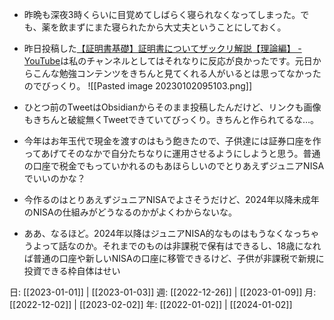 - 昨晩も深夜3時くらいに目覚めてしばらく寝られなくなってしまった。でも、薬を飲まずにまた寝られたから大丈夫ということにしておく。
- 昨日投稿した[【証明書基礎】証明書についてザックリ解説【理論編】 - YouTube](https://www.youtube.com/watch?v=TtJvwxm8lGU)は私のチャンネルとしてはそれなりに反応が良かったです。元日からこんな勉強コンテンツをきちんと見てくれる人がいるとは思ってなかったのでびっくり。
  ![[Pasted image 20230102095103.png]]

- ひとつ前のTweetはObsidianからそのまま投稿したんだけど、リンクも画像もきちんと破綻無くTweetできていてびっくり。きちんと作られてるな…。
- 今年はお年玉代で現金を渡すのはもう飽きたので、子供達には証券口座を作ってあげてそのなかで自分たちなりに運用させるようにしようと思う。普通の口座で税金でもっていかれるのもあほらしいのでとりあえずジュニアNISAでいいのかな？
- 今作るのはとりあえずジュニアNISAでよさそうだけど、2024年以降未成年のNISAの仕組みがどうなるのかがよくわからないな。
- ああ、なるほど。2024年以降はジュニアNISA的なものはもうなくなっちゃうよって話なのか。それまでのものは非課税で保有はできるし、18歳になれば普通の口座や新しいNISAの口座に移管できるけど、子供が非課税で新規に投資できる枠自体はせい

日: [[2023-01-01]] | [[2023-01-03]]
週: [[2022-12-26]] | [[2023-01-09]]
月: [[2022-12-02]] | [[2023-02-02]]
年: [[2022-01-02]] | [[2024-01-02]]